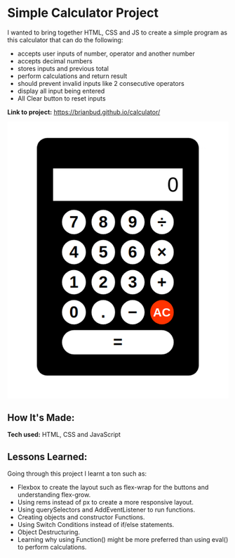 # Simple Calculator Project

I wanted to bring together HTML, CSS and JS to create a simple program as this calculator that can do the following: 

* accepts user inputs of number, operator and another number
* accepts decimal numbers
* stores inputs and previous total
* perform calculations and return result
* should prevent invalid inputs like 2 consecutive operators
* display all input being entered
* All Clear button to reset inputs

**Link to project:** https://brianbud.github.io/calculator/

![calculator](screenshot.png)

## How It's Made: 

**Tech used:** HTML, CSS and JavaScript

## Lessons Learned:

Going through this project I learnt a ton such as: 

* Flexbox to create the layout such as flex-wrap for the buttons and understanding flex-grow.
* Using rems instead of px to create a more responsive layout.
* Using querySelectors and AddEventListener to run functions.
* Creating objects and constructor Functions.
* Using Switch Conditions instead of if/else statements.
* Object Destructuring.
* Learning why using Function() might be more preferred than using eval() to perform calculations. 
